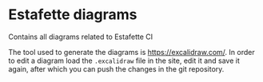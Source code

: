 # Estafette diagrams
Contains all diagrams related to Estafette CI

The tool used to generate the diagrams is https://excalidraw.com/. In order to edit a diagram load the `.excalidraw` file in the site, edit it and save it again, after which you can push the changes in the git repository.